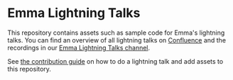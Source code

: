 # Emma Lightning Talks

This repository contains assets such as sample code for Emma's lightning talks.
You can find an overview of all lightning talks on [Confluence](https://emma-sleep.atlassian.net/wiki/spaces/TECH/pages/2843901953/Lightning+Talks) and the recordings in our [Emma Lightning Talks channel](https://web.microsoftstream.com/channel/85860719-e99a-4fc6-84be-73524829b0b3).

See [the contribution guide](CONTRIBUTING.md) on how to do a lightning talk and add assets to this repository.
